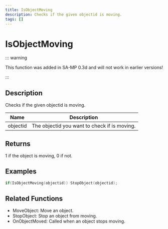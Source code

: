 ```yaml
---
title: IsObjectMoving
description: Checks if the given objectid is moving.
tags: []
---
```


# IsObjectMoving

<TagLinks />

::: warning

This function was added in SA-MP 0.3d and will not work in earlier versions!

:::

## Description

Checks if the given objectid is moving.


| Name | Description |
|------|-------------|
|objectid | The objectid you want to check if is moving.|


## Returns

1 if the object is moving, 0 if not.


## Examples


```c
if(IsObjectMoving(objectid)) StopObject(objectid);
```


## Related Functions


-  MoveObject: Move an object.
-  StopObject: Stop an object from moving.
-  OnObjectMoved: Called when an object stops moving.